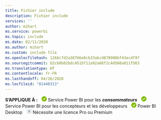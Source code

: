 ```yaml
---
title: Fichier include
description: Fichier include
services: ''
author: mihart
ms.service: powerbi
ms.topic: include
ms.date: 02/11/2020
ms.author: mihart
ms.custom: include file
ms.openlocfilehash: 1266c7d2a38766e0cb33abcd878908bf43ecdf9f
ms.sourcegitcommit: b2cb0b02bdc451bf11a92a68f2c4d560a811f563
ms.translationtype: HT
ms.contentlocale: fr-FR
ms.lasthandoff: 04/16/2020
ms.locfileid: "81440313"
---
```

<Token>**S’APPLIQUE À :** ![oui](media/yes.png)Service Power BI pour les ***consommateurs*** ![oui](media/yes.png)Service Power BI pour les concepteurs et les développeurs ![yes](media/yes.png)Power BI Desktop ![non](media/no.png)Nécessite une licence Pro ou Premium </Token>